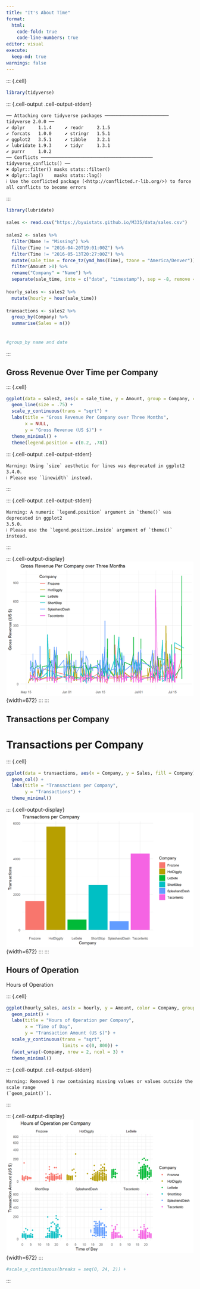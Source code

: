 ```yaml
---
title: "It's About Time"
format:
  html:
    code-fold: true
    code-line-numbers: true
editor: visual
execute: 
  keep-md: true
warnings: false
---
```



::: {.cell}

```{.r .cell-code}
library(tidyverse)
```

::: {.cell-output .cell-output-stderr}

```
── Attaching core tidyverse packages ──────────────────────── tidyverse 2.0.0 ──
✔ dplyr     1.1.4     ✔ readr     2.1.5
✔ forcats   1.0.0     ✔ stringr   1.5.1
✔ ggplot2   3.5.1     ✔ tibble    3.2.1
✔ lubridate 1.9.3     ✔ tidyr     1.3.1
✔ purrr     1.0.2     
── Conflicts ────────────────────────────────────────── tidyverse_conflicts() ──
✖ dplyr::filter() masks stats::filter()
✖ dplyr::lag()    masks stats::lag()
ℹ Use the conflicted package (<http://conflicted.r-lib.org/>) to force all conflicts to become errors
```


:::

```{.r .cell-code}
library(lubridate)

sales <- read.csv("https://byuistats.github.io/M335/data/sales.csv")

sales2 <- sales %>% 
  filter(Name != "Missing") %>% 
  filter(Time != "2016-04-20T19:01:00Z") %>% 
  filter(Time != "2016-05-13T20:27:00Z") %>% 
  mutate(sale_time = force_tz(ymd_hms(Time), tzone = "America/Denver")) %>% 
  filter(Amount >0) %>% 
  rename("Company" = "Name") %>% 
  separate(sale_time, into = c("date", "timestamp"), sep = -8, remove = FALSE)
  
hourly_sales <- sales2 %>% 
  mutate(hourly = hour(sale_time))

transactions <- sales2 %>% 
  group_by(Company) %>% 
  summarise(Sales = n())


#group_by name and date
```
:::


## Gross Revenue Over Time per Company


::: {.cell}

```{.r .cell-code}
ggplot(data = sales2, aes(x = sale_time, y = Amount, group = Company, color = Company)) +
  geom_line(size = .75) +
  scale_y_continuous(trans = "sqrt") +
  labs(title = "Gross Revenue Per Company over Three Months",
       x = NULL, 
       y = "Gross Revenue (US $)") +
  theme_minimal() +
  theme(legend.position = c(0.2, .78))
```

::: {.cell-output .cell-output-stderr}

```
Warning: Using `size` aesthetic for lines was deprecated in ggplot2 3.4.0.
ℹ Please use `linewidth` instead.
```


:::

::: {.cell-output .cell-output-stderr}

```
Warning: A numeric `legend.position` argument in `theme()` was deprecated in ggplot2
3.5.0.
ℹ Please use the `legend.position.inside` argument of `theme()` instead.
```


:::

::: {.cell-output-display}
![](About-Time_files/figure-html/unnamed-chunk-2-1.png){width=672}
:::
:::


## Transactions per Company


# Transactions per Company

::: {.cell}

```{.r .cell-code}
ggplot(data = transactions, aes(x = Company, y = Sales, fill = Company)) + 
  geom_col() +
  labs(title = "Transactions per Company", 
       y = "Transactions") +
  theme_minimal()
```

::: {.cell-output-display}
![](About-Time_files/figure-html/unnamed-chunk-3-1.png){width=672}
:::
:::


## Hours of Operation


Hours of Operation

::: {.cell}

```{.r .cell-code}
ggplot(hourly_sales, aes(x = hourly, y = Amount, color = Company, groups = Company)) +
  geom_point() +
  labs(title = "Hours of Operation per Company", 
       x = "Time of Day",
       y = "Transaction Amount (US $)") +
  scale_y_continuous(trans = "sqrt",
                     limits = c(0, 800)) +
  facet_wrap(~Company, nrow = 2, ncol = 3) +
  theme_minimal()
```

::: {.cell-output .cell-output-stderr}

```
Warning: Removed 1 row containing missing values or values outside the scale range
(`geom_point()`).
```


:::

::: {.cell-output-display}
![](About-Time_files/figure-html/unnamed-chunk-4-1.png){width=672}
:::

```{.r .cell-code}
#scale_x_continuous(breaks = seq(0, 24, 2)) +
```
:::
